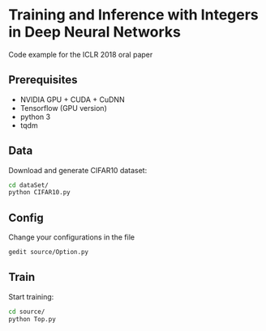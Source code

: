 # Training and Inference with Integers in Deep Neural Networks

Code example for the ICLR 2018 oral paper

## Prerequisites
- NVIDIA GPU + CUDA + CuDNN
- Tensorflow (GPU version)
- python 3
- tqdm


## Data
Download and generate CIFAR10 dataset: 
```bash
cd dataSet/
python CIFAR10.py
```

## Config
Change your configurations in the file
```bash
gedit source/Option.py
```
## Train
Start training:
```bash
cd source/
python Top.py
```


